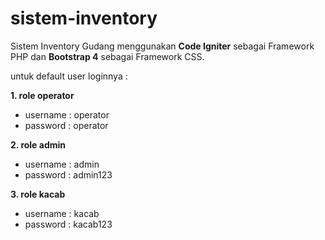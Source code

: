 # sistem-inventory
Sistem Inventory Gudang menggunakan <b>Code Igniter</b> sebagai Framework PHP dan <b>Bootstrap 4</b> sebagai Framework CSS.

untuk default user loginnya :

<b>1. role operator</b>
- username : operator
- password : operator

<b>2. role admin</b>
- username : admin
- password : admin123

<b>3. role kacab</b>
- username : kacab
- password : kacab123
